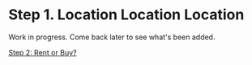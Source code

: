 # Step 1. Location Location Location

Work in progress. Come back later to see what's been added.

[Step 2: Rent or Buy?](../hosting/)  
